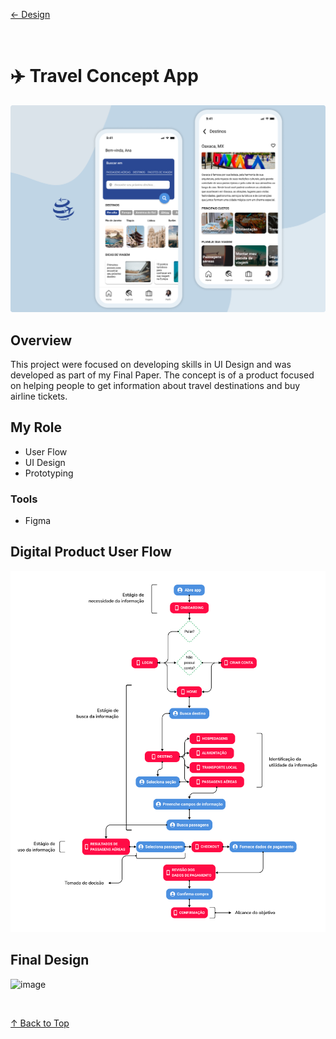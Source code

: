 [← Design](/design/index)

<br>

# ✈️ Travel Concept App
![image](../travel_concept/img/travel_thumbnail.png)

## Overview
This project were focused on developing skills in UI Design and was developed as part of my Final Paper. The concept is of a product focused on helping people to get information about travel destinations and buy airline tickets.

## My Role
- User Flow
- UI Design
- Prototyping

### Tools
- Figma

## Digital Product User Flow
![image](../travel_concept/img/travel_userflow.png)

## Final Design
![image](../travel_concept/img/travel_design.png)

<br>

[↑ Back to Top](index.md)